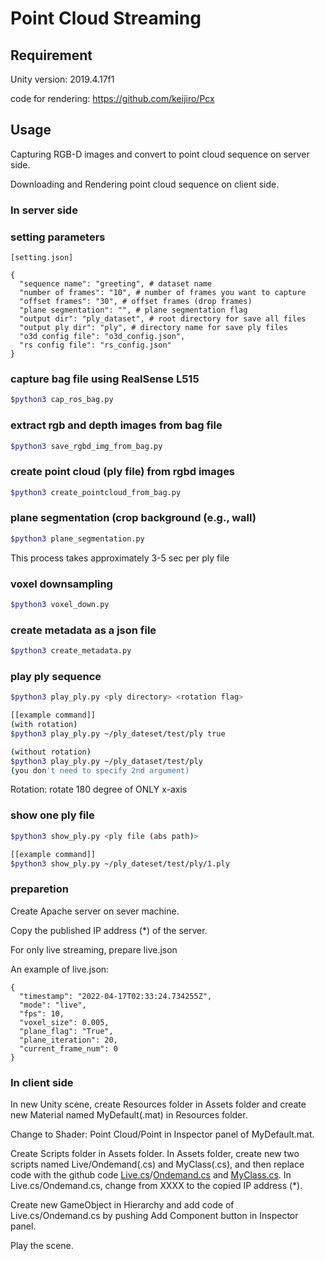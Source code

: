# Point Cloud Streaming

## Requirement
Unity version: 2019.4.17f1

code for rendering: https://github.com/keijiro/Pcx

## Usage
Capturing RGB-D images and convert to point cloud sequence on server side.

Downloading and Rendering point cloud sequence on client side.

### In server side

### setting parameters

```
[setting.json]

{
  "sequence name": "greeting", # dataset name
  "number of frames": "10", # number of frames you want to capture
  "offset frames": "30", # offset frames (drop frames)
  "plane segmentation": "", # plane segmentation flag
  "output dir": "ply_dataset", # root directory for save all files
  "output ply dir": "ply", # directory name for save ply files
  "o3d config file": "o3d_config.json",
  "rs config file": "rs_config.json"
}
```

### capture bag file using RealSense L515
```bash
$python3 cap_ros_bag.py
```

### extract rgb and depth images from bag file
```bash
$python3 save_rgbd_img_from_bag.py
```

### create point cloud (ply file) from rgbd images
```bash
$python3 create_pointcloud_from_bag.py
```

### plane segmentation (crop background (e.g., wall)
```bash
$python3 plane_segmentation.py
```

This process takes approximately 3-5 sec per ply file

### voxel downsampling
```bash
$python3 voxel_down.py
```

### create metadata as a json file
```bash
$python3 create_metadata.py
```

### play ply sequence
```bash
$python3 play_ply.py <ply directory> <rotation flag>

[[example command]]
(with rotation)
$python3 play_ply.py ~/ply_dateset/test/ply true

(without rotation)
$python3 play_ply.py ~/ply_dataset/test/ply
(you don't need to specify 2nd argument)
```

Rotation: rotate 180 degree of ONLY x-axis

### show one ply file
```bash
$python3 show_ply.py <ply file (abs path)>

[[example command]]
$python3 show_ply.py ~/ply_dateset/test/ply/1.ply
```

### preparetion 
Create Apache server on sever machine.

Copy the published IP address (*) of the server. 

For only live streaming, prepare live.json

An example of live.json:
```
{
  "timestamp": "2022-04-17T02:33:24.734255Z",
  "mode": "live",
  "fps": 10,
  "voxel_size": 0.005,
  "plane_flag": "True",
  "plane_iteration": 20,
  "current_frame_num": 0
}
```

### In client side
In new Unity scene, create Resources folder in Assets folder and create new Material named MyDefault(.mat) in Resources folder.

Change to Shader: Point Cloud/Point in Inspector panel of MyDefault.mat.

Create Scripts folder in Assets folder. In Assets folder, create new two scripts named Live/Ondemand(.cs) and MyClass(.cs), and then replace code with the github code [Live.cs](https://github.com/yumekaC/iccetw-chujo/blob/main/source_code/Client/Live.cs)/[Ondemand.cs](https://github.com/yumekaC/iccetw-chujo/Ondemand.cs) and [MyClass.cs](https://github.com/yumekaC/iccetw-chujo/MyClass.cs). In Live.cs/Ondemand.cs, change from XXXX to the copied IP address (*).

Create new GameObject in Hierarchy and add code of Live.cs/Ondemand.cs by pushing Add Component button in Inspector panel.

Play the scene.

